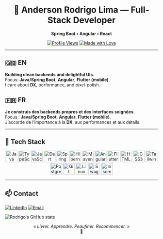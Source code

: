 
<div align="center">

# 🐇 Anderson Rodrigo Lima — Full-Stack Developer  
**Spring Boot • Angular • React**

[![Profile Views](https://komarev.com/ghpvc/?username=AROLima&style=flat-square)](https://github.com/AROLima)
[![Made with Love](https://img.shields.io/badge/made%20with-love-ff69b4?style=flat-square)](#)

</div>

---

## 🇬🇧 EN
**Building clean backends and delightful UIs.**  
Focus: **Java/Spring Boot**, **Angular**, **Flutter (mobile)**.  
I care about **DX**, performance, and pixel-polish.

## 🇫🇷 FR
**Je construis des backends propres et des interfaces soignées.**  
Focus : **Java/Spring Boot**, **Angular**, **Flutter (mobile)**.  
J’accorde de l’importance à la **DX**, aux performances et aux détails.

---

## 🧰 Tech Stack
<div align="center">

<!-- Languages -->
<img alt="Java"       title="Java"       height="38" src="https://cdn.jsdelivr.net/gh/devicons/devicon/icons/java/java-original.svg" />
<img alt="TypeScript" title="TypeScript" height="38" src="https://cdn.jsdelivr.net/gh/devicons/devicon/icons/typescript/typescript-original.svg" />
<img alt="JavaScript" title="JavaScript" height="38" src="https://cdn.jsdelivr.net/gh/devicons/devicon/icons/javascript/javascript-original.svg" />
<img alt="Dart"       title="Dart"       height="38" src="https://cdn.jsdelivr.net/gh/devicons/devicon/icons/dart/dart-original.svg" />

<!-- Backend -->
<img alt="Spring"     title="Spring Boot" height="38" src="https://cdn.jsdelivr.net/gh/devicons/devicon/icons/spring/spring-original.svg" />
<img alt="Hibernate"  title="Hibernate"   height="38" src="https://cdn.jsdelivr.net/gh/devicons/devicon/icons/hibernate/hibernate-plain.svg" />
<img alt="Maven"      title="Maven"       height="38" src="https://cdn.jsdelivr.net/gh/devicons/devicon/icons/maven/maven-original.svg" />

<!-- Frontend -->
<img alt="Angular"    title="Angular"     height="38" src="https://cdn.jsdelivr.net/gh/devicons/devicon/icons/angular/angular-original.svg" />
<img alt="Flutter"    title="Flutter"     height="38" src="https://cdn.jsdelivr.net/gh/devicons/devicon/icons/flutter/flutter-original.svg" />
<img alt="HTML5"      title="HTML5"       height="38" src="https://cdn.jsdelivr.net/gh/devicons/devicon/icons/html5/html5-plain.svg" />
<img alt="CSS3"       title="CSS3"        height="38" src="https://cdn.jsdelivr.net/gh/devicons/devicon/icons/css3/css3-plain.svg" />
<img alt="Tailwind"   title="Tailwind"    height="38" src="https://cdn.jsdelivr.net/gh/devicons/devicon/icons/tailwindcss/tailwindcss-plain.svg" />

<!-- Databases -->
<img alt="PostgreSQL" title="PostgreSQL" height="38" src="https://cdn.jsdelivr.net/gh/devicons/devicon/icons/postgresql/postgresql-original.svg" />

<!-- Tools -->
<img alt="Git"        title="Git"         height="38" src="https://cdn.jsdelivr.net/gh/devicons/devicon/icons/git/git-original.svg" />
<img alt="Linux"      title="Linux"       height="38" src="https://cdn.jsdelivr.net/gh/devicons/devicon/icons/linux/linux-original.svg" />
<img alt="Swagger"    title="Swagger / OpenAPI" height="38" src="https://cdn.jsdelivr.net/gh/devicons/devicon/icons/swagger/swagger-original.svg" />
<img alt="Insomnia"   title="Insomnia"    height="38" src="https://cdn.jsdelivr.net/gh/devicons/devicon/icons/insomnia/insomnia-original.svg" />

</div>

---

## 📫 Contact
[![LinkedIn](https://img.shields.io/badge/LinkedIn-Rodrigo-blue?logo=linkedin&style=flat-square)](https://www.linkedin.com/in/anderson-de-oliveiralima)
[![Email](https://img.shields.io/badge/Email-Say%20Hi!-ea4335?logo=gmail&style=flat-square)](mailto:rodrigo.lima546@hotmail.com)


![Rodrigo's GitHub stats](https://github-readme-stats.vercel.app/api?username=AROLima&show_icons=true&theme=transparent)

<div align="center">
  
_« Livrer. Apprendre. Peaufiner. Recommencer. »_  
🖤

</div>
